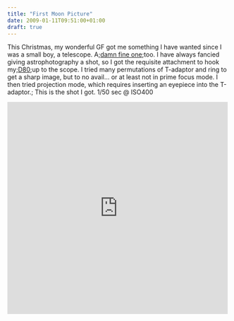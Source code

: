 ```yaml
---
title: "First Moon Picture"
date: 2009-01-11T09:51:00+01:00
draft: true
---
```


This Christmas, my wonderful GF got me something I have wanted since I was a small boy, a telescope. A;<a href=http://www.opticalvision.co.uk/documents/64.pdf target=_blank>damn fine one</a>;too.
I have always fancied giving astrophotography a shot, so I got the requisite attachment to hook my;<a href=http://www.dpreview.com/reviews/nikond80/ target=_blank>D80</a>;up to the scope.
I tried many permutations of T-adaptor and ring to get a sharp image, but to no avail... or at least not in prime focus mode. I then tried projection mode, which requires inserting an eyepiece into the T-adaptor.;
This is the shot I got. 1/50 sec @ ISO400

<iframe allowtransparency=true frameborder=0 height=480 scrolling=no src=https://www.facebook.com/plugins/post.php?href=https%3A%2F%2Fwww.facebook.com%2Fphoto.php%3Ffbid%3D57478393176%26set%3Da.57092638176.58883.548903176%26type%3D3&amp;width=500 style=border:none;overflow:hidden width=500></iframe>
